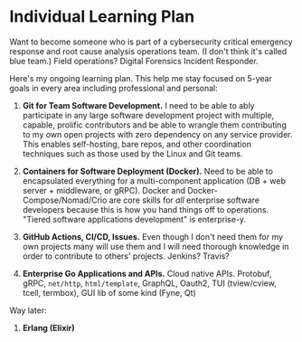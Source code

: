 # Individual Learning Plan

Want to become someone who is part of a cybersecurity critical emergency
response and root cause analysis operations team. (I don't think it's
called blue team.) Field operations? Digital Forensics Incident
Responder.

Here's my ongoing learning plan. This help me stay focused on 5-year
goals in every area including professional and personal:

1. **Git for Team Software Development.** I need to be able to ably
   participate in any large software development project with multiple,
   capable, prolific contributors and be able to wrangle them
   contributing to my own open projects with zero dependency on any
   service provider. This enables self-hosting, bare repos, and other
   coordination techniques such as those used by the Linux and Git
   teams.

1. **Containers for Software Deployment (Docker).** Need to be able to
   encapsulated everything for a multi-component application (DB + web
   server + middleware, or gRPC). Docker and Docker-Compose/Nomad/Crio
   are core skills for *all* enterprise software developers because this
   is how you hand things off to operations. "Tiered software
   applications development" is enterprise-y.

1. **GitHub Actions, CI/CD, Issues.** Even though I don't need them for
   my own projects many will use them and I will need thorough knowledge
   in order to contribute to others' projects. Jenkins? Travis?

1. **Enterprise Go Applications and APIs.** Cloud native APIs. Protobuf,
   gRPC, `net/http`, `html/template`, GraphQL, Oauth2, TUI (tview/cview,
   tcell, termbox), GUI lib of some kind (Fyne, Qt)

Way later:

1. **Erlang (Elixir)**
